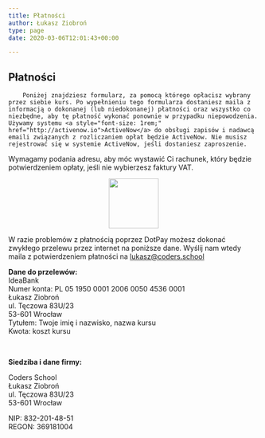 ```yaml
---
title: Płatności
author: Łukasz Ziobroń
type: page
date: 2020-03-06T12:01:43+00:00

---
```

## Płatności

        Poniżej znajdziesz formularz, za pomocą którego opłacisz wybrany przez siebie kurs. Po wypełnieniu tego formularza dostaniesz maila z informacją o dokonanej (lub niedokonanej) płatności oraz wszystko co niezbędne, aby tę płatność wykonać ponownie w przypadku niepowodzenia. Używamy systemu <a style="font-size: 1rem;" href="http://activenow.io">ActiveNow</a> do obsługi zapisów i nadawcą emaili związanych z rozliczaniem opłat będzie ActiveNow. Nie musisz rejestrować się w systemie ActiveNow, jeśli dostaniesz zaproszenie. 
    

Wymagamy podania adresu, aby móc wystawić Ci rachunek, który będzie potwierdzeniem opłaty, jeśli nie wybierzesz faktury VAT.

<center>
  <img src='https://www.activenow.io/assets/ripple.gif' width='100px' />
</center>

W razie problemów z płatnością poprzez DotPay możesz dokonać zwykłego przelewu przez internet na poniższe dane. Wyślij nam wtedy maila z potwierdzeniem płatności na lukasz@coders.school

<p style="text-align: left;">
  <strong>Dane do przelewów:</strong><br />IdeaBank<br />Numer konta: PL 05 1950 0001 2006 0050 4536 0001<br />Łukasz Ziobroń<br />ul. Tęczowa 83U/23<br />53-601 Wrocław<br />Tytułem: Twoje imię i nazwisko, nazwa kursu<br />Kwota: koszt kursu
</p>

 

**Siedziba i dane firmy:**

Coders School  
Łukasz Ziobroń  
ul. Tęczowa 83U/23  
53-601 Wrocław

NIP: 832-201-48-51  
REGON: 369181004